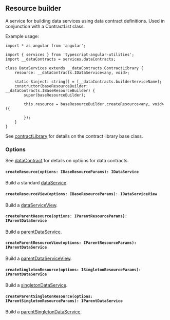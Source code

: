 ## Resource builder
A service for building data services using data contract definitions. Used in conjunction with a ContractList class.

Example usage:
```
import * as angular from 'angular';

import { services } from 'typescript-angular-utilities';
import __dataContracts = services.dataContracts;

class DataServices extends __dataContracts.ContractLibrary {
	resource: __dataContracts.IDataService<any, void>;

	static $inject: string[] = [__dataContracts.builderServiceName];
    constructor(baseResourceBuilder: __dataContracts.IBaseResourceBuilder) {
		super(baseResourceBuilder);

		this.resource = baseResourceBuilder.createResource<any, void>({

		});
	}
}
```

See [contractLibrary](./contractLibrary.md) for details on the contract library base class.

### Options

See [dataContract](../baseDataService.md) for details on options for data contracts.

#### `createResource(options: IBaseResourceParams): IDataService`
Build a standard [dataService](../baseDataService/dataService.md).

#### `createResourceView(options: IBaseResourceParams): IDataServiceView`
Build a [dataServiceView](../baseDataService/dataServiceView.md).

#### `createParentResource(options: IParentResourceParams): IParentDataService`
Build a [parentDataService](../baseParentDataService/parentDataService.md).

#### `createParentResourceView(options: IParentResourceParams): IParentDataService`
Build a [parentDataServiceView]().

#### `createSingletonResource(options: ISingletonResourceParams): IParentDataService`
Build a [singletonDataService](../baseSingletonDataService/singletonDataService.md).

#### `createParentSingletonResource(options: IParentSingletonResourceParams): IParentDataService`
Build a [parentSingletonDataService](../baseParentSingletonDataService/parentSingletonDataService.md).
